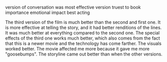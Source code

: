 version of conversation was most effective
version truest to book
importance
emotional impact
best acting


The third version of the film is much better than the second and first one. It is more effective at telling the story, and it had better renditions of the lines. It was much better at everything compared to the second one. The special effects of the third one works much better, which also comes from the fact that this is a newer movie and the technology has come farther. The visuals worked better. The movie affected me more because it gave me more "goosebumps". The storyline came out better than when the other versions.  